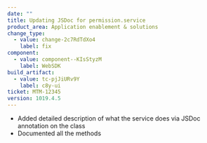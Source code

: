 ```yaml
---
date: ""
title: Updating JSDoc for permission.service
product_area: Application enablement & solutions
change_type:
  - value: change-2c7RdTdXo4
    label: fix
component:
  - value: component--KIsStyzM
    label: WebSDK
build_artifact:
  - value: tc-pjJiURv9Y
    label: c8y-ui
ticket: MTM-12345
version: 1019.4.5
---
```

- Added detailed description of what the service does via JSDoc annotation on the class
 - Documented all the methods